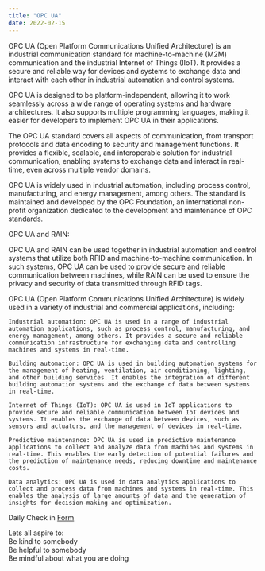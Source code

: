 ```yaml
---
title: "OPC UA"
date: 2022-02-15
---  
```


OPC UA (Open Platform Communications Unified Architecture) is an industrial communication standard for machine-to-machine (M2M) communication and the industrial Internet of Things (IIoT). It provides a secure and reliable way for devices and systems to exchange data and interact with each other in industrial automation and control systems.

OPC UA is designed to be platform-independent, allowing it to work seamlessly across a wide range of operating systems and hardware architectures. It also supports multiple programming languages, making it easier for developers to implement OPC UA in their applications.

The OPC UA standard covers all aspects of communication, from transport protocols and data encoding to security and management functions. It provides a flexible, scalable, and interoperable solution for industrial communication, enabling systems to exchange data and interact in real-time, even across multiple vendor domains.

OPC UA is widely used in industrial automation, including process control, manufacturing, and energy management, among others. The standard is maintained and developed by the OPC Foundation, an international non-profit organization dedicated to the development and maintenance of OPC standards.

OPC UA and RAIN:  

OPC UA and RAIN can be used together in industrial automation and control systems that utilize both RFID and machine-to-machine communication. In such systems, OPC UA can be used to provide secure and reliable communication between machines, while RAIN can be used to ensure the privacy and security of data transmitted through RFID tags.

OPC UA (Open Platform Communications Unified Architecture) is widely used in a variety of industrial and commercial applications, including:

    Industrial automation: OPC UA is used in a range of industrial automation applications, such as process control, manufacturing, and energy management, among others. It provides a secure and reliable communication infrastructure for exchanging data and controlling machines and systems in real-time.

    Building automation: OPC UA is used in building automation systems for the management of heating, ventilation, air conditioning, lighting, and other building services. It enables the integration of different building automation systems and the exchange of data between systems in real-time.

    Internet of Things (IoT): OPC UA is used in IoT applications to provide secure and reliable communication between IoT devices and systems. It enables the exchange of data between devices, such as sensors and actuators, and the management of devices in real-time.

    Predictive maintenance: OPC UA is used in predictive maintenance applications to collect and analyze data from machines and systems in real-time. This enables the early detection of potential failures and the prediction of maintenance needs, reducing downtime and maintenance costs.

    Data analytics: OPC UA is used in data analytics applications to collect and process data from machines and systems in real-time. This enables the analysis of large amounts of data and the generation of insights for decision-making and optimization.


Daily Check in [Form](https://forms.gle/BRA4EH2sMoZdLPgE8)

Lets all aspire to:  
Be kind to somebody  
Be helpful to somebody  
Be mindful about what you are doing
